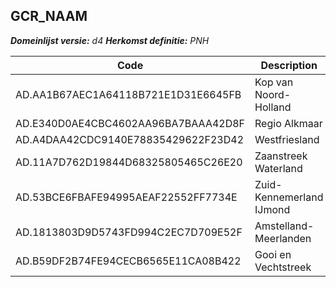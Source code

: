 ## GCR_NAAM

*__Domeinlijst versie:__ d4*
*__Herkomst definitie:__ PNH*

|__Code__ |__Description__	|
|	---	|	---	|
| AD.AA1B67AEC1A64118B721E1D31E6645FB | Kop van Noord-Holland |
| AD.E340D0AE4CBC4602AA96BA7BAAA42D8F | Regio Alkmaar |
| AD.A4DAA42CDC9140E78835429622F23D42 | Westfriesland |
| AD.11A7D762D19844D68325805465C26E20 | Zaanstreek Waterland |
| AD.53BCE6FBAFE94995AEAF22552FF7734E | Zuid-Kennemerland IJmond |
| AD.1813803D9D5743FD994C2EC7D709E52F | Amstelland-Meerlanden |
| AD.B59DF2B74FE94CECB6565E11CA08B422 | Gooi en Vechtstreek |
